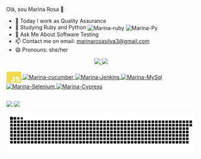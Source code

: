 Olá, sou Marina Rosa 🌹

- 🔭 Today I work as Quality Assurance
- 🌱 Studying Ruby and Python  <img align="center" alt="Marina-ruby" height="30" width="40" src="https://cdn.jsdelivr.net/gh/devicons/devicon/icons/ruby/ruby-original.svg"> <img align="center" alt="Marina-Py" height="30" width="40" src="https://cdn.jsdelivr.net/gh/devicons/devicon/icons/python/python-original.svg">
- 💬 Ask Me About Software Testing
- 📫 Contact me on email: marinarosasilva3@gmail.com
- 😄 Pronouns: she/her

<div align="center">
  <a href="https://github.com/marinars">
  <img height="170em" src="https://github-readme-stats.vercel.app/api?username=marinars&show_icons=true&theme=dracula&include_all_commits=true&count_private=true"/>
  <img height="170em" src="https://github-readme-stats.vercel.app/api/top-langs/?username=marinars&layout=compact&langs_count=7&theme=dracula"/>
</div>

  <div style="display: inline_block"><br>
  <img align="center" alt="Marina-Js" height="30" width="40" src="https://raw.githubusercontent.com/devicons/devicon/master/icons/javascript/javascript-plain.svg">
  <img align="center" alt="Marina-cucumber" height="30" width="40" src="https://cdn.jsdelivr.net/gh/devicons/devicon/icons/cucumber/cucumber-plain.svg">
  <img align="center" alt="Marina-Jenkins" height="30" width="40" src="https://cdn.jsdelivr.net/gh/devicons/devicon/icons/jenkins/jenkins-original.svg">
  <img align="center" alt="Marina-MySql" height="30" width="40" src="https://cdn.jsdelivr.net/gh/devicons/devicon/icons/mysql/mysql-plain.svg">
  <img align="center" alt="Marina-Selenium" height="30" width="40" src="https://cdn.jsdelivr.net/gh/devicons/devicon/icons/ruby/ruby-original.svg"> 
  <img align="center" alt="Marina-Cypress" height="40" width="40" src="https://asset.brandfetch.io/idIq_kF0rb/idv3zwmSiY.jpeg">  
</div>
  
 ##

   <div> 
  <a href = "mailto:marinarosasilva3@gmail.com"><img src="https://img.shields.io/badge/-Gmail-%23333?style=for-the-badge&logo=gmail&logoColor=white" target="_blank"></a>
  <a href="https://www.linkedin.com/in/marina-rosa-8b1747148/" target="_blank"><img src="https://img.shields.io/badge/-LinkedIn-%230077B5?style=for-the-badge&logo=linkedin&logoColor=white" target="_blank"></a> 
 
 ![Snake animation](https://github.com/marinars/grid-snake/blob/main/github-contribution-grid-snake.svg)
 
</div>

          
